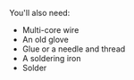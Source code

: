 You'll also need:

- Multi-core wire
- An old glove
- Glue or a needle and thread
- A soldering iron
- Solder
